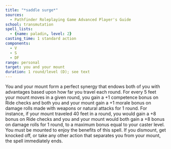 ```yaml
---
title: "*saddle surge*"
sources:
  - Pathfinder Roleplaying Game Advanced Player's Guide
school: transmutation
spell_lists:
  - {name: paladin, level: 2}
casting_time: 1 standard action
components:
  - V
  - S
  - DF
range: personal
target: you and your mount
duration: 1 round/level (D); see text
---
```


You and your mount form a perfect synergy that endows both of you with advantages based upon how far you travel each round. For every 5 feet your mount moves in a given round, you gain a +1 competence bonus on Ride checks and both you and your mount gain a +1 morale bonus on damage rolls made with weapons or natural attacks for 1 round. For instance, if your mount traveled 40 feet in a round, you would gain a +8 bonus on Ride checks and you and your mount would both gain a +8 bonus on damage rolls for 1 round, to a maximum bonus equal to your caster level. You must be mounted to enjoy the benefits of this spell. If you dismount, get knocked off, or take any other action that separates you from your mount, the spell immediately ends.


